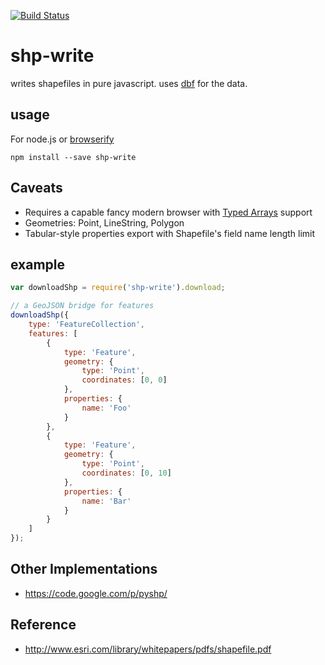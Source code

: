 [![Build Status](https://secure.travis-ci.org/mapbox/shp-write.png?branch=master)](http://travis-ci.org/mapbox/shp-write)

# shp-write

writes shapefiles in pure javascript. uses [dbf](https://github.com/tmcw/dbf)
for the data.

## usage

For node.js or [browserify](https://github.com/substack/node-browserify)

    npm install --save shp-write

## Caveats

* Requires a capable fancy modern browser with [Typed Arrays](http://caniuse.com/#feat=typedarrays)
  support
* Geometries: Point, LineString, Polygon
* Tabular-style properties export with Shapefile's field name length limit

## example

```js
var downloadShp = require('shp-write').download;

// a GeoJSON bridge for features
downloadShp({
    type: 'FeatureCollection',
    features: [
        {
            type: 'Feature',
            geometry: {
                type: 'Point',
                coordinates: [0, 0]
            },
            properties: {
                name: 'Foo'
            }
        },
        {
            type: 'Feature',
            geometry: {
                type: 'Point',
                coordinates: [0, 10]
            },
            properties: {
                name: 'Bar'
            }
        }
    ]
});
```

## Other Implementations

* https://code.google.com/p/pyshp/

## Reference

* http://www.esri.com/library/whitepapers/pdfs/shapefile.pdf
